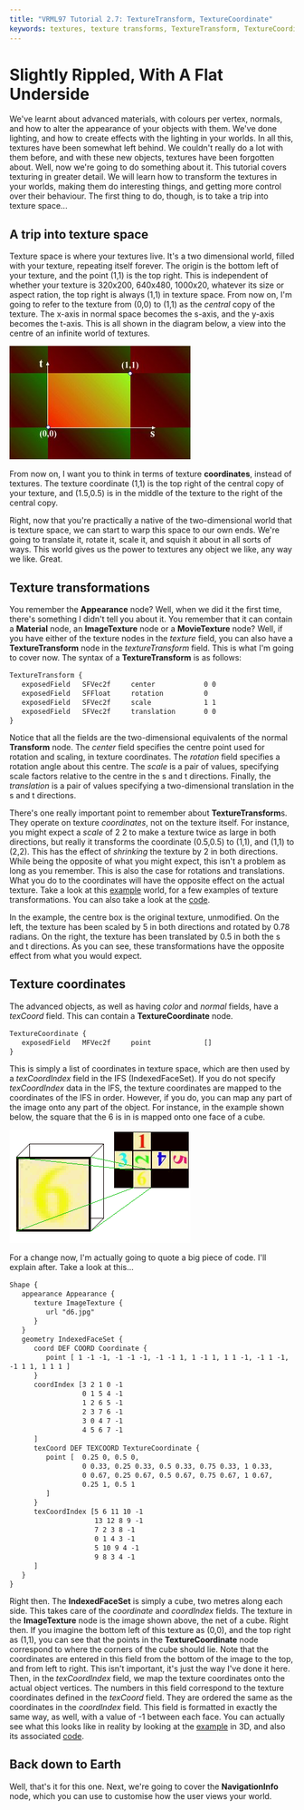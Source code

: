 ```yaml
---
title: "VRML97 Tutorial 2.7: TextureTransform, TextureCoordinate"
keywords: textures, texture transforms, TextureTransform, TextureCoordinate, texCoord, textureTransform, IndexedFaceSet, texture,
---
```


# Slightly Rippled, With A Flat Underside

We've learnt about advanced materials, with colours per vertex, normals, and how to alter the appearance 
of your objects with them. We've done lighting, and how to create effects with the lighting in your worlds.
In all this, textures have been somewhat left behind. We couldn't really do a lot with them before, and with
these new objects, textures have been forgotten about. Well, now we're going to do something about it. This 
tutorial covers texturing in greater detail. We will learn how to transform the textures in your worlds, making
them do interesting things, and getting more control over their behaviour. The first thing to do, though, is to 
take a trip into texture space...

## A trip into texture space

Texture space is where your textures live. It's a two dimensional world, filled with your texture, repeating itself
forever. The origin is the bottom left of your texture, and the point (1,1) is the top right. This is independent of
whether your texture is 320x200, 640x480, 1000x20, whatever its size or aspect ration, the top right is always (1,1) 
in texture space. From now on, I'm going to refer to the texture from (0,0) to (1,1) as the *central* copy of the 
texture. The x-axis in normal space becomes the s-axis, and the y-axis becomes the t-axis. This is all shown in the 
diagram below, a view into the centre of an infinite world of textures.

<IMG SRC="../pics/texturespace.jpg" WIDTH=320 HEIGHT=200 ALT="Texture Space">

From now on, I want you to think in terms of texture **coordinates**, instead of textures. The texture coordinate
(1,1) is the top right of the central copy of your texture, and (1.5,0.5) is in the middle of the texture to the right
of the central copy.

Right, now that you're practically a native of the two-dimensional world that is texture space, we can start to warp this 
space to our own ends. We're going to translate it, rotate it, scale it, and squish it about in all sorts of ways. This 
world gives us the power to textures any object we like, any way we like. Great.

## Texture transformations

You remember the **Appearance** node? Well, when we did it the first time, there's something I didn't tell you about it.
You remember that it can contain a **Material** node, an **ImageTexture** node or a **MovieTexture** node? Well, if
you have either of the texture nodes in the *texture* field, you can also have a **TextureTransform** node in the
*textureTransform* field. This is what I'm going to cover now. The syntax of a **TextureTransform** is as follows:

```
TextureTransform {
   exposedField   SFVec2f     center            0 0
   exposedField   SFFloat     rotation          0
   exposedField   SFVec2f     scale             1 1
   exposedField   SFVec2f     translation       0 0
}
```

Notice that all the fields are the two-dimensional equivalents of the normal **Transform** node. The *center* field
specifies the centre point used for rotation and scaling, in texture coordinates. The *rotation* field specifies a rotation
angle about this centre. The *scale* is a pair of values, specifying scale factors relative to the centre in the s and t 
directions. Finally, the *translation* is a pair of values specifying a two-dimensional translation in the s and t directions.

There's one really important point to remember about **TextureTransform**s. They operate on texture *coordinates*, not on the
texture itself. For instance, you might expect a *scale* of 2 2 to make a texture twice as large in both directions, but really it
transforms the coordinate (0.5,0.5) to (1,1), and (1,1) to (2,2). This has the effect of *shrinking* the texture by 2 in both 
directions. While being the opposite of what you might expect, this isn't a problem as long as you remember. This is also the case for rotations
and translations. What you do to the coordinates will have the opposite effect on the actual texture. Take a look at this <A HREF="../worlds/tut27a.wrl" TARGET="_new">example</A>
world, for a few examples of texture transformations. You can also take a
look at the <A HREF="../source/tut27a.html">code</A>.


In the example, the centre box is the original texture, unmodified. On the left, the texture has been scaled by 5 in both directions and rotated by 0.78 radians.
On the right, the texture has been translated by 0.5 in both the s and t directions. As you can see, these transformations have the opposite effect from what you
would expect.

## Texture coordinates

The advanced objects, as well as having *color* and *normal* fields, have a *texCoord* field. This can contain a 
**TextureCoordinate** node.

```
TextureCoordinate {
   exposedField   MFVec2f     point             []
}
```

This is simply a list of coordinates in texture space, which are then used by a *texCoordIndex* field in the IFS (IndexedFaceSet). If you do not specify
*texCoordIndex* data in the IFS, the texture coordinates are mapped to the coordinates of the IFS in order. However, if you do, you can map any part of the image onto
any part of the object. For instance, in the example shown below, the square that the 6 is in is mapped onto one face of a cube.

<IMG SRC="../pics/texcoord.gif" WIDTH=320 HEIGHT=200 ALT="Texture Coordinates">

For a change now, I'm actually going to quote a big piece of code. I'll explain after. Take a look at this...

```
Shape {
   appearance Appearance {
      texture ImageTexture {
         url "d6.jpg"
      }
   }
   geometry IndexedFaceSet {
      coord DEF COORD Coordinate {
         point [ 1 -1 -1, -1 -1 -1, -1 -1 1, 1 -1 1, 1 1 -1, -1 1 -1, -1 1 1, 1 1 1 ]
      }
      coordIndex [3 2 1 0 -1
                  0 1 5 4 -1
                  1 2 6 5 -1
                  2 3 7 6 -1
                  3 0 4 7 -1
                  4 5 6 7 -1
      ]
      texCoord DEF TEXCOORD TextureCoordinate {
         point [  0.25 0, 0.5 0, 
                  0 0.33, 0.25 0.33, 0.5 0.33, 0.75 0.33, 1 0.33,
                  0 0.67, 0.25 0.67, 0.5 0.67, 0.75 0.67, 1 0.67,
                  0.25 1, 0.5 1
         ]
      }
      texCoordIndex [5 6 11 10 -1
                     13 12 8 9 -1
                     7 2 3 8 -1
                     0 1 4 3 -1
                     5 10 9 4 -1
                     9 8 3 4 -1
      ]
   }
}
```

Right then. The **IndexedFaceSet** is simply a cube, two metres along each side. This
takes care of the *coordinate* and *coordIndex* fields. The texture in the
**ImageTexture** node is the image shown above, the net of a cube. Right then. If you
imagine the bottom left of this texture as (0,0), and the top right as (1,1), you can see that the
points in the **TextureCoordinate** node correspond to where the corners of the cube
should lie. Note that the coordinates are entered in this field from the bottom of the image to the
top, and from left to right. This isn't important, it's just the way I've done it here. Then, in the
*texCoordIndex* field, we map the texture coordinates onto the actual object vertices. The
numbers in this field correspond to the texture coordinates defined in the *texCoord* field.
They are ordered the same as the coordinates in the *coordIndex* field. This field is
formatted in exactly the same way, as well, with a value of -1 between each face. You can actually
see what this looks like in reality by looking at the <A HREF="../worlds/tut27b.wrl"
TARGET="_new">example</A> in 3D, and also its associated <A HREF="../source/tut27b.html">code</A>.

## Back down to Earth

Well, that's it for this one. Next, we're going to cover the **NavigationInfo** node, which you can use to customise how the user views your world.

